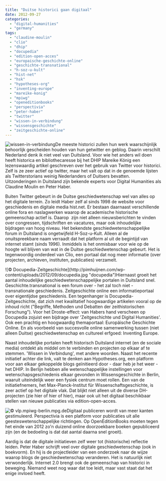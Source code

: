 ```yaml
---
title: "Duitse historici gaan digitaal"
date: 2012-09-27
categories: 
  - "digital-humanities"
  - "germany"
tags: 
  - "claudine-moulin"
  - "clio"
  - "dhip"
  - "docupedia"
  - "edition-open-acces"
  - "europaische-geschichte-online"
  - "geschichte-transnational"
  - "h-soz-u-kult"
  - "hist-net"
  - "hsk"
  - "hypotheses-org"
  - "inventing-europe"
  - "mareike-konig"
  - "mpiwg"
  - "openeditionbooks"
  - "perspectivia"
  - "peter-haber"
  - "twitter"
  - "wissen-in-verbindung"
  - "wissensgeschichte"
  - "zeitgeschichte-online"
---
```


![](http://pimhuijnen.com/wp-content/uploads/2012/09/wissen-in-verbindung.jpg?w=300 "wissen-in-verbindung")De meeste historici zullen hun werk waarschijnlijk behoorlijk gescheiden houden van hun getwitter en geblog. Daarin verschilt Nederland denk ik niet veel van Duitsland. Voor wie het anders wil doen heeft historica en bibliothecaresse bij het DHIP Mareike König een lezenswaardig artikel geschreven over het gebruik van Twitter voor historici. Zelf is ze zeer actief op twitter, maar het valt op dat in de genoemde lijsten als Twitterstorians weinig Nederlanders of Duitsers bevatten. Uitzonderingen in Duitsland zijn bekende experts voor Digital Humanities als Claudine Moulin en Peter Haber.

Buiten Twitter gebeurt in de Duitse geschiedwetenschap wel van alles op het digitale terrein. Zo leidt Haber zelf al sinds 1998 de website voor geschiedenis en digitale media hist.net. Er bestaan daarnaast verschillende online fora en naslagwerken waarop de academische historische gemeenschap actief is. Daarop  zijn niet alleen nieuwsberichten te vinden over congressen, tijdschriften en vacatures, maar ook inhoudelijke bijdragen van hoog niveau. Het bekendste geschiedwetenschappelijke forum in Duitsland is ongetwijfeld H-Soz-u-Kult. Alleen al de onuitspreekbare naam verraadt dat het platform al uit de begintijd van internet stamt (sinds 1996). Inmiddels is het onmisbaar voor wie op de hoogte wil blijven van wat in de Duitse geschiedwetenschap gebeurt. Het is tegenwoordig onderdeel van Clio, een portaal dat nog meer informatie (over projecten, archieven, instituten, publicaties) verzamelt.

<!--more-->![© Docupedia-Zeitgeschichte](http://pimhuijnen.com/wp-content/uploads/2012/09/docupedia.jpg "docupedia")Hiernaast groeit het aantal inhoudelijke geschiedwetenschappelijke portalen in Duitsland snel. Geschichte.transnational is een forum over - het zal toch niet - transnationale geschiedenis. Zeitgeschichte online een informatieportaal over eigentijdse geschiedenis. Een tegenhanger is Docupedia-Zeitgeschichte, dat zich met kwalitatief hoogwaardige artikelen vooral op de inhoud richt ("Begriffe, Methoden und Debatten der zeithistorischen Forschung"). Voor het Droste-effect: van Habers hand verscheen op Docupedia zojuist een bijdrage over 'Zeitgeschichte und Digital Humanities'. Ook een prachtig en hoogwaardig themaportaal: Europäische Geschichte Online. En als voorbeeld van succesvolle online samenwerking tussen (niet alleen Duitse) geschiedwetenschap en cultureel erfgoed: Inventing Europe.

Naast inhoudelijke portalen heeft historisch Duitsland internet (en de sociale media) ontdekt als middel om te verbinden en projecten op elkaar af te stemmen. 'Wissen in Verbindung', met andere woorden. Naast het recente initiatief achter die link, valt te denken aan Hypotheses.org, een platform voor aan elkaar gekoppelde blogs geïnitieerd door - daar heb je het weer - het DHIP. In Berlijn hebben alle wetenschappelijke instellingen voor wetenschapsgeschiedenis elkaar gevonden in Wissensgeschichte in Berlin, waaruit uiteindelijk weer een fysiek centrum moet rollen. Een van de initiatiefnemers, het Max-Planck-Institut für Wissenschaftsgeschichte, is zeer actief op het digitale vlak. Dat blijkt niet alleen uit de diverse DH-projecten (zie hier of hier of hier), maar ook uit het digitaal beschikbaar stellen van nieuwe publicaties via edition-open-acces.

![© vlp.mpiwg-berlin.mpg.de](http://pimhuijnen.com/wp-content/uploads/2012/09/frogs_mpiwg.jpg?w=150 "frogs_mpiwg")Digitaal publiceren wordt van meer kanten gestimuleerd. Perspectivia is een platform voor publicaties uit alle geesteswetenschappelijke richtingen. Op OpenEditionBooks moeten tegen het einde van 2012 zo'n duizend online doorzoekbare boeken gepubliceerd zijn (en de bedoeling is dat dat aantal daarna snel groeit).

Aardig is dat de digitale initiatieven zelf weer tot (historische) reflectie leiden. Peter Haber schrijft veel over digitale geschiedwetenschap (ook in boekvorm). En hij is de projectleider van een onderzoek naar de wijze waarop blogs de geschiedwetenschap veranderen. Het is natuurlijk niet verwonderlijk. Internet 2.0 brengt ook de gemeenschap van historici in beweging. Niemand weet nog waar dat toe leidt, maar vast staat dat het enige invloed heeft.
